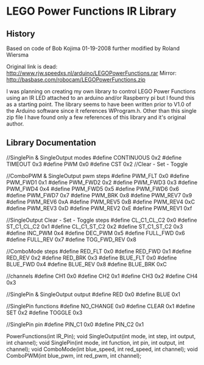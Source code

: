 LEGO Power Functions IR Library
===============================


History
-------

Based on code of Bob Kojima 01-19-2008 further modified by Roland Wiersma

Original link is dead: http://www.rjw.speedxs.nl/arduino/LEGOPowerFunctions.rar
Mirror: http://basbase.com/robocam/LEGOPowerFunctions.zip

I was planning on creating my own library to control LEGO Power Functions using
an IR LED attached to an arduino and/or Raspberry pi but I found this as a
starting point.  The library seems to have been written prior to V1.0 of the
Arduino software since it references WProgram.h.  Other than this single zip
file I have found only a few references of this library and it's original
author.


Library Documentation
---------------------

//SinglePin & SingleOutput modes
#define CONTINUOUS 0x2
#define TIMEOUT 0x3
#define PWM 0x0
#define CST 0x2 //Clear - Set - Toggle

//ComboPWM & SingleOutput pwm steps
#define PWM_FLT 0x0
#define PWM_FWD1 0x1
#define PWM_FWD2 0x2
#define PWM_FWD3 0x3
#define PWM_FWD4 0x4
#define PWM_FWD5 0x5
#define PWM_FWD6 0x6
#define PWM_FWD7 0x7
#define PWM_BRK 0x8
#define PWM_REV7 0x9
#define PWM_REV6 0xA
#define PWM_REV5 0xB
#define PWM_REV4 0xC
#define PWM_REV3 0xD
#define PWM_REV2 0xE
#define PWM_REV1 0xf

//SingleOutput Clear - Set - Toggle steps
#define CL_C1_CL_C2 0x0
#define ST_C1_CL_C2 0x1
#define CL_C1_ST_C2 0x2
#define ST_C1_ST_C2 0x3
#define INC_PWM 0x4
#define DEC_PWM 0x5
#define FULL_FWD 0x6
#define FULL_REV 0x7
#define TOG_FWD_REV 0x8

//ComboMode steps
#define RED_FLT 0x0
#define RED_FWD 0x1
#define RED_REV 0x2
#define RED_BRK 0x3
#define BLUE_FLT 0x0
#define BLUE_FWD 0x4
#define BLUE_REV 0x8
#define BLUE_BRK 0xC

//channels
#define CH1 0x0
#define CH2 0x1
#define CH3 0x2
#define CH4 0x3

//SinglePin & SingleOutput output
#define RED 0x0
#define BLUE 0x1

//SinglePin functions
#define NO_CHANGE 0x0
#define CLEAR 0x1
#define SET 0x2
#define TOGGLE 0x3

//SinglePin pin
#define PIN_C1 0x0
#define PIN_C2 0x1

PowerFunctions(int IR_Pin);
void SingleOutput(int mode, int step, int output, int channel);
void SinglePin(int mode, int function, int pin, int output, int channel);
void ComboMode(int blue_speed, int red_speed, int channel);
void ComboPWM(int blue_pwm, int red_pwm, int channel);

